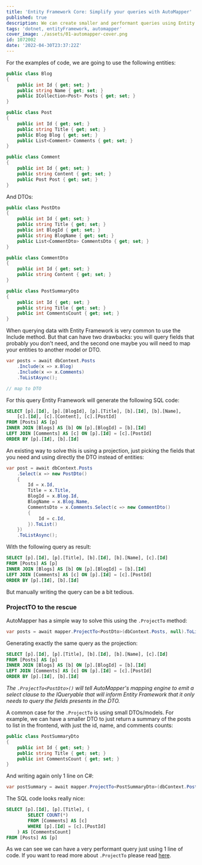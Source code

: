 ```yaml
---
title: 'Entity Framework Core: Simplify your queries with AutoMapper'
published: true
description: We can create smaller and performant queries using Entity Framework Core and AutoMapper.
tags: 'dotnet, entityFramework, automapper'
cover_image: ./assets/01-automapper-cover.png
id: 1072002
date: '2022-04-30T23:37:22Z'
---
```


For the examples of code, we are going to use the following entities:

```c#
public class Blog
{
    public int Id { get; set; }
    public string Name { get; set; }
    public ICollection<Post> Posts { get; set; }
}

public class Post
{
    public int Id { get; set; }
    public string Title { get; set; }
    public Blog Blog { get; set; }
    public List<Comment> Comments { get; set; }
}

public class Comment
{
    public int Id { get; set; }
    public string Content { get; set; }
    public Post Post { get; set; }
}
```

And DTOs:

```c#
public class PostDto
{
    public int Id { get; set; }
    public string Title { get; set; }
    public int BlogId { get; set; }
    public string BlogName { get; set; }
    public List<CommentDto> CommentsDto { get; set; }
}

public class CommentDto
{
    public int Id { get; set; }
    public string Content { get; set; }
}

public class PostSummaryDto
{
    public int Id { get; set; }
    public string Title { get; set; }
    public int CommentsCount { get; set; }
}
```

When querying data with Entity Framework is very common to use the Include method. But that can have two drawbacks: you will query fields that probably you don't need, and the second one maybe you will need to map your entities to another model or DTO.

```c#
var posts = await dbContext.Posts
    .Include(x => x.Blog)
    .Include(x => x.Comments)
    .ToListAsync();

// map to DTO     
```

For this query Entity Framework will generate the following SQL code:

```SQL
SELECT [p].[Id], [p].[BlogId], [p].[Title], [b].[Id], [b].[Name], 
    [c].[Id], [c].[Content], [c].[PostId]
FROM [Posts] AS [p]
INNER JOIN [Blogs] AS [b] ON [p].[BlogId] = [b].[Id]
LEFT JOIN [Comments] AS [c] ON [p].[Id] = [c].[PostId]
ORDER BY [p].[Id], [b].[Id]
```

An existing way to solve this is using a projection, just picking the fields that you need and using directly the DTO instead of entities:

```c#
var post = await dbContext.Posts
    .Select(x => new PostDto()
    {
        Id = x.Id,
        Title = x.Title,
        BlogId = x.Blog.Id,
        BlogName = x.Blog.Name,
        CommentsDto = x.Comments.Select(c => new CommentDto()
        {
            Id = c.Id,
        }).ToList()
    })
    .ToListAsync();
```

With the following query as result:

```SQL
SELECT [p].[Id], [p].[Title], [b].[Id], [b].[Name], [c].[Id]
FROM [Posts] AS [p]
INNER JOIN [Blogs] AS [b] ON [p].[BlogId] = [b].[Id]
LEFT JOIN [Comments] AS [c] ON [p].[Id] = [c].[PostId]
ORDER BY [p].[Id], [b].[Id]
```

But manually writing the query can be a bit tedious.

### ProjectTO to the rescue

AutoMapper has a simple way to solve this using the `.ProjectTo` method:

```c#
var posts = await mapper.ProjectTo<PostDto>(dbContext.Posts, null).ToListAsync();
```

Generating exactly the same query as the projection:

```SQL
SELECT [p].[Id], [p].[Title], [b].[Id], [b].[Name], [c].[Id]
FROM [Posts] AS [p]
INNER JOIN [Blogs] AS [b] ON [p].[BlogId] = [b].[Id]
LEFT JOIN [Comments] AS [c] ON [p].[Id] = [c].[PostId]
ORDER BY [p].[Id], [b].[Id]
```

_The `.ProjectTo<PostDto>()` will tell AutoMapper's mapping engine to emit a select clause to the IQueryable that will inform Entity Framework that it only needs to query the fields presents in the DTO._

A common case for the `.ProjectTo` is using small DTOs/models. For example, we can have a smaller DTO to just return a summary of the posts to list in the frontend, with just the id, name, and comments counts:

```c#
public class PostSummaryDto
{
    public int Id { get; set; }
    public string Title { get; set; }
    public int CommentsCount { get; set; }
}
```

And writing again only 1 line on C#:

```c#
var postSummary = await mapper.ProjectTo<PostSummaryDto>(dbContext.Posts, null).ToListAsync();
```

The SQL code looks really nice:

```SQL
SELECT [p].[Id], [p].[Title], (
        SELECT COUNT(*)
        FROM [Comments] AS [c]
        WHERE [p].[Id] = [c].[PostId]
    ) AS [CommentsCount]
FROM [Posts] AS [p]
```

As we can see we can have a very performant query just using 1 line of code. If you want to read more about `.ProjectTo` please read [here](https://docs.automapper.org/en/stable/Queryable-Extensions.html).
